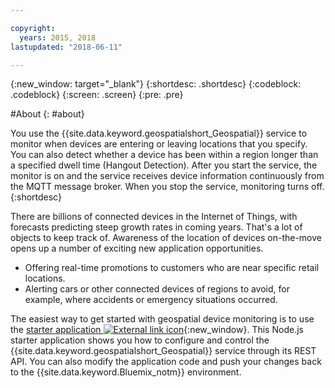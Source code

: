 ```yaml
---

copyright:
  years: 2015, 2018
lastupdated: "2018-06-11"

---
```


<!-- Attribute definitions -->
{:new_window: target="_blank"}
{:shortdesc: .shortdesc}
{:codeblock: .codeblock}
{:screen: .screen}
{:pre: .pre}

#About
{: #about}


You use the {{site.data.keyword.geospatialshort_Geospatial}} service to monitor when devices are entering or leaving locations that you specify. You can also detect whether a device has been within a region longer than a specified dwell time (Hangout Detection). After you start the service, the monitor is on and the service receives device information continuously from the MQTT message broker. When you stop the service, monitoring turns off.
{:shortdesc}


There are billions of connected devices in the Internet of Things, with forecasts predicting steep growth rates in coming years. That's a lot of objects to keep track of. Awareness of the location of devices on-the-move opens up a number of exciting new application opportunities.

* Offering real-time promotions to customers who are near specific retail locations.
* Alerting cars or other connected devices of regions to avoid, for example, where accidents or emergency situations occurred.


The easiest way to get started with geospatial device monitoring is to use the [starter application ![External link icon](../../icons/launch-glyph.svg "External link icon")](https://developer.ibm.com/streamsdev/docs/build-real-time-location-monitoring-application-ibm-cloud-geospatial-analytics-node-js/){:new_window}. This Node.js starter application shows you how to configure and control the {{site.data.keyword.geospatialshort_Geospatial}} service through its REST API. You can also modify the application code and push your changes back to the {{site.data.keyword.Bluemix_notm}} environment.
